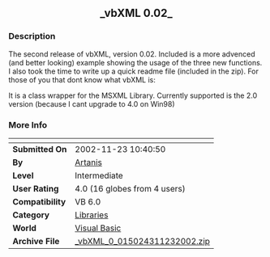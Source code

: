 ﻿<div align="center">

## \_vbXML 0\.02\_


</div>

### Description

The second release of vbXML, version 0.02. Included is a more advenced (and better looking) example showing the usage of the three new functions. I also took the time to write up a quick readme file (included in the zip). For those of you that dont know what vbXML is:

It is a class wrapper for the MSXML Library. Currently supported is the 2.0 version (because I cant upgrade to 4.0 on Win98)
 
### More Info
 


<span>             |<span>
---                |---
**Submitted On**   |2002-11-23 10:40:50
**By**             |[Artanis](https://github.com/Planet-Source-Code/PSCIndex/blob/master/ByAuthor/artanis.md)
**Level**          |Intermediate
**User Rating**    |4.0 (16 globes from 4 users)
**Compatibility**  |VB 6\.0
**Category**       |[Libraries](https://github.com/Planet-Source-Code/PSCIndex/blob/master/ByCategory/libraries__1-49.md)
**World**          |[Visual Basic](https://github.com/Planet-Source-Code/PSCIndex/blob/master/ByWorld/visual-basic.md)
**Archive File**   |[\_vbXML\_0\_015024311232002\.zip](https://github.com/Planet-Source-Code/artanis-vbxml-0-02__1-40995/archive/master.zip)








